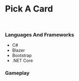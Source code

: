 <h1> Pick A Card </h1>
<br>
 
<h3>Languages And Frameworks</h3>
<ul>
  <li>C#</li>
  <li>Blazer</li>
  <li>Bootstrap</li>
 <li>.NET Core</li>
</ul>
<h3>Gameplay</h3>
